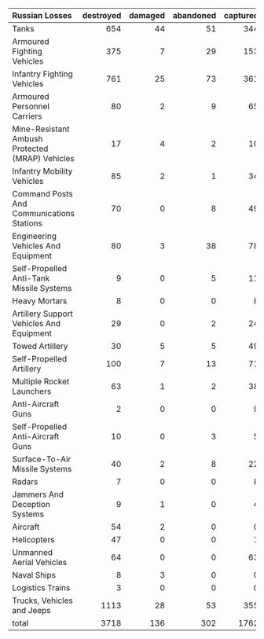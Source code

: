 | Russian Losses                                   |   destroyed |   damaged |   abandoned |   captured |   total |
|:-------------------------------------------------|------------:|----------:|------------:|-----------:|--------:|
| Tanks                                            |         654 |        44 |          51 |        344 |    1093 |
| Armoured Fighting Vehicles                       |         375 |         7 |          29 |        153 |     564 |
| Infantry Fighting Vehicles                       |         761 |        25 |          73 |        361 |    1220 |
| Armoured Personnel Carriers                      |          80 |         2 |           9 |         65 |     156 |
| Mine-Resistant Ambush Protected  (MRAP) Vehicles |          17 |         4 |           2 |         10 |      33 |
| Infantry Mobility Vehicles                       |          85 |         2 |           1 |         34 |     122 |
| Command Posts And Communications Stations        |          70 |         0 |           8 |         49 |     127 |
| Engineering Vehicles And Equipment               |          80 |         3 |          38 |         78 |     199 |
| Self-Propelled Anti-Tank Missile Systems         |           9 |         0 |           5 |         11 |      25 |
| Heavy Mortars                                    |           8 |         0 |           0 |          8 |      16 |
| Artillery Support Vehicles And Equipment         |          29 |         0 |           2 |         24 |      55 |
| Towed Artillery                                  |          30 |         5 |           5 |         49 |      89 |
| Self-Propelled Artillery                         |         100 |         7 |          13 |         71 |     191 |
| Multiple Rocket Launchers                        |          63 |         1 |           2 |         38 |     104 |
| Anti-Aircraft Guns                               |           2 |         0 |           0 |          9 |      11 |
| Self-Propelled Anti-Aircraft Guns                |          10 |         0 |           3 |          5 |      18 |
| Surface-To-Air Missile Systems                   |          40 |         2 |           8 |         22 |      72 |
| Radars                                           |           7 |         0 |           0 |          8 |      15 |
| Jammers And Deception Systems                    |           9 |         1 |           0 |          4 |      14 |
| Aircraft                                         |          54 |         2 |           0 |          0 |      56 |
| Helicopters                                      |          47 |         0 |           0 |          1 |      48 |
| Unmanned Aerial Vehicles                         |          64 |         0 |           0 |         63 |     127 |
| Naval Ships                                      |           8 |         3 |           0 |          0 |      11 |
| Logistics Trains                                 |           3 |         0 |           0 |          0 |       3 |
| Trucks, Vehicles and Jeeps                       |        1113 |        28 |          53 |        355 |    1549 |
| total                                            |        3718 |       136 |         302 |       1762 |    5918 |